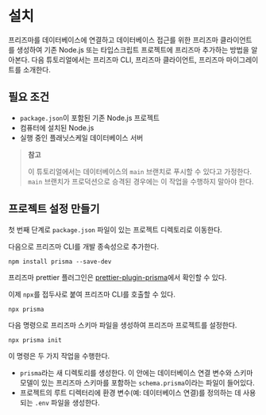 # 설치

프리즈마를 데이터베이스에 연결하고 데이터베이스 접근를 위한 프리즈마 클라이언트를 생성하여 기존 Node.js 또는 타입스크립트 프로젝트에 프리즈마 추가하는 방법을 알아본다. 다음 튜토리얼에서는 프리즈마 CLI, 프리즈마 클라이언트, 프리즈마 마이그레이트를 소개한다.

## 필요 조건

- `package.json`이 포함된 기존 Node.js 프로젝트
- 컴퓨터에 설치된 Node.js
- 실행 중인 플래닛스케일 데이터베이스 서버

> **참고**
>
> 이 튜토리얼에서는 데이터베이스의 `main` 브랜치로 푸시할 수 있다고 가정한다. `main` 브랜치가 프로덕션으로 승격된 경우에는 이 작업을 수행하지 말아야 한다.

## 프로젝트 설정 만들기

첫 번째 단계로 `package.json` 파일이 있는 프로젝트 디렉토리로 이동한다.

다음으로 프리즈마 CLI를 개발 종속성으로 추가한다.

```terminal
npm install prisma --save-dev
```

프리즈마 prettier 플러그인은 [prettier-plugin-prisma](https://www.npmjs.com/package/prettier-plugin-prisma)에서 확인할 수 있다.

이제 `npx`를 접두사로 붙여 프리즈마 CLI를 호출할 수 있다.

```terminal
npx prisma
```

다음 명령으로 프리즈마 스키마 파일을 생성하여 프리즈마 프로젝트를 설정한다.

```terminal
npx prisma init
```

이 명령은 두 가지 작업을 수행한다.

- `prisma`라는 새 디렉토리를 생성한다. 이 안에는 데이터베이스 연결 변수와 스키마 모델이 있는 프리즈마 스키마를 포함하는 `schema.prisma`이라는 파일이 들어있다.
- 프로젝트의 루트 디렉터리에 환경 변수(예: 데이터베이스 연결)를 정의하는 데 사용되는 `.env` 파일을 생성한다.

